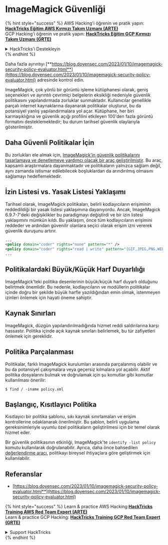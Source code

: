 # ImageMagick Güvenliği

{% hint style="success" %}
AWS Hacking'i öğrenin ve pratik yapın:<img src="/.gitbook/assets/arte.png" alt="" data-size="line">[**HackTricks Eğitim AWS Kırmızı Takım Uzmanı (ARTE)**](https://training.hacktricks.xyz/courses/arte)<img src="/.gitbook/assets/arte.png" alt="" data-size="line">\
GCP Hacking'i öğrenin ve pratik yapın: <img src="/.gitbook/assets/grte.png" alt="" data-size="line">[**HackTricks Eğitim GCP Kırmızı Takım Uzmanı (GRTE)**<img src="/.gitbook/assets/grte.png" alt="" data-size="line">](https://training.hacktricks.xyz/courses/grte)

<details>

<summary>HackTricks'i Destekleyin</summary>

* [**abonelik planlarını**](https://github.com/sponsors/carlospolop) kontrol edin!
* **💬 [**Discord grubuna**](https://discord.gg/hRep4RUj7f) veya [**telegram grubuna**](https://t.me/peass) katılın ya da **Twitter'da** 🐦 [**@hacktricks\_live**](https://twitter.com/hacktricks\_live)** bizi takip edin.**
* **Hacking ipuçlarını paylaşmak için** [**HackTricks**](https://github.com/carlospolop/hacktricks) ve [**HackTricks Cloud**](https://github.com/carlospolop/hacktricks-cloud) github reposuna PR gönderin.

</details>
{% endhint %}

Daha fazla ayrıntıyı [**https://blog.doyensec.com/2023/01/10/imagemagick-security-policy-evaluator.html**](https://blog.doyensec.com/2023/01/10/imagemagick-security-policy-evaluator.html) adresinde kontrol edin.

ImageMagick, çok yönlü bir görüntü işleme kütüphanesi olarak, geniş seçenekleri ve ayrıntılı çevrimiçi belgelerin eksikliği nedeniyle güvenlik politikasını yapılandırmada zorluklar sunmaktadır. Kullanıcılar genellikle parçalı internet kaynaklarına dayanarak politikalar oluşturur, bu da potansiyel yanlış yapılandırmalara yol açar. Kütüphane, her biri karmaşıklığına ve güvenlik açığı profilini etkileyen 100'den fazla görüntü formatını desteklemektedir; bu durum tarihsel güvenlik olaylarıyla gösterilmiştir.

## Daha Güvenli Politikalar İçin
Bu zorlukları ele almak için, [ImageMagick'in güvenlik politikalarını tasarlamaya ve denetlemeye yardımcı olacak bir araç geliştirilmiştir](https://imagemagick-secevaluator.doyensec.com/). Bu araç, kapsamlı araştırmalara dayanmaktadır ve politikaların yalnızca sağlam değil, aynı zamanda istismar edilebilecek boşluklardan da arındırılmış olmasını sağlamayı hedeflemektedir.

## İzin Listesi vs. Yasak Listesi Yaklaşımı
Tarihsel olarak, ImageMagick politikaları, belirli kodlayıcıların erişiminin reddedildiği bir yasak listesi yaklaşımına dayanıyordu. Ancak, ImageMagick 6.9.7-7'deki değişiklikler bu paradigmayı değiştirdi ve bir izin listesi yaklaşımını mümkün kıldı. Bu yaklaşım, önce tüm kodlayıcıların erişimini reddeder ve ardından güvenilir olanlara seçici olarak erişim izni vererek güvenlik duruşunu artırır.
```xml
...
<policy domain="coder" rights="none" pattern="*" />
<policy domain="coder" rights="read | write" pattern="{GIF,JPEG,PNG,WEBP}" />
...
```
## Politikalardaki Büyük/Küçük Harf Duyarlılığı
ImageMagick'teki politika desenlerinin büyük/küçük harf duyarlı olduğunu belirtmek önemlidir. Bu nedenle, kodlayıcıların ve modüllerin politikalar içinde doğru bir şekilde büyük harfle yazıldığından emin olmak, istenmeyen izinleri önlemek için hayati öneme sahiptir.

## Kaynak Sınırları
ImageMagick, düzgün yapılandırılmadığında hizmet reddi saldırılarına karşı hassastır. Politika içinde açık kaynak sınırları belirlemek, bu tür zafiyetleri önlemek için gereklidir.

## Politika Parçalanması
Politikalar, farklı ImageMagick kurulumları arasında parçalanmış olabilir ve bu da potansiyel çakışmalara veya geçersiz kılmalara yol açabilir. Aktif politika dosyalarını bulmak ve doğrulamak için şu komutlar gibi komutlar kullanılması önerilir:
```shell
$ find / -iname policy.xml
```
## Başlangıç, Kısıtlayıcı Politika
Kısıtlayıcı bir politika şablonu, sıkı kaynak sınırlamaları ve erişim kontrollerine odaklanarak önerilmiştir. Bu şablon, belirli uygulama gereksinimleriyle uyumlu özel politikaların geliştirilmesi için bir temel olarak hizmet eder.

Bir güvenlik politikasının etkinliği, ImageMagick'te `identify -list policy` komutu kullanılarak doğrulanabilir. Ayrıca, daha önce bahsedilen [değerlendirme aracı](https://imagemagick-secevaluator.doyensec.com/), politikayı bireysel ihtiyaçlara göre geliştirmek için kullanılabilir.

## Referanslar
* [https://blog.doyensec.com/2023/01/10/imagemagick-security-policy-evaluator.html**](https://blog.doyensec.com/2023/01/10/imagemagick-security-policy-evaluator.html)



{% hint style="success" %}
Learn & practice AWS Hacking:<img src="/.gitbook/assets/arte.png" alt="" data-size="line">[**HackTricks Training AWS Red Team Expert (ARTE)**](https://training.hacktricks.xyz/courses/arte)<img src="/.gitbook/assets/arte.png" alt="" data-size="line">\
Learn & practice GCP Hacking: <img src="/.gitbook/assets/grte.png" alt="" data-size="line">[**HackTricks Training GCP Red Team Expert (GRTE)**<img src="/.gitbook/assets/grte.png" alt="" data-size="line">](https://training.hacktricks.xyz/courses/grte)

<details>

<summary>Support HackTricks</summary>

* Check the [**subscription plans**](https://github.com/sponsors/carlospolop)!
* **Join the** 💬 [**Discord group**](https://discord.gg/hRep4RUj7f) or the [**telegram group**](https://t.me/peass) or **follow** us on **Twitter** 🐦 [**@hacktricks\_live**](https://twitter.com/hacktricks\_live)**.**
* **Share hacking tricks by submitting PRs to the** [**HackTricks**](https://github.com/carlospolop/hacktricks) and [**HackTricks Cloud**](https://github.com/carlospolop/hacktricks-cloud) github repos.

</details>
{% endhint %}
